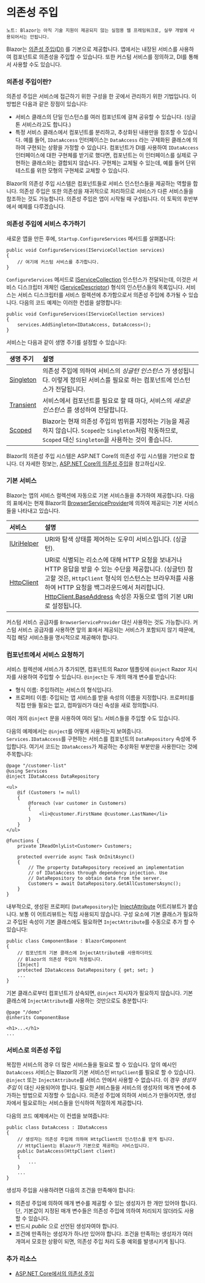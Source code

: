 # 의존성 주입

`노트: Blazor는 아직 기술 지원이 제공되지 않는 실험용 웹 프레임워크로, 실무 개발에 사용되어서는 안됩니다.`

Blazor는 [의존성 주입\(DI\)](https://docs.microsoft.com/aspnet/core/fundamentals/dependency-injection) 를 기본으로 제공합니다. 앱에서는 내장된 서비스를 사용하여 컴포넌트로 의존성을 주입할 수 있습니다. 또한 커스텀 서비스를 정의하고, DI를 통해서 사용할 수도 있습니다.

### 의존성 주입이란? <a id="what-is-dependency-injection"></a>

의존성 주입은 서비스에 접근하기 위한 구성을 한 곳에서 관리하기 위한 기법입니다. 이 방법은 다음과 같은 장점이 있습니다:

* 서비스 클래스의 단일 인스턴스를 여러 컴포넌트에 걸쳐 공유할 수 있습니다. \(싱글톤 서비스라고도 합니다.\)
* 특정 서비스 클래스에서 컴포넌트를 분리하고, 추상화된 내용만을 참조할 수 있습니다. 예를 들어, `IDataAccess` 인터페이스는 `DataAccess` 라는 구체화된 클래스에 의하여 구현되는 상황을 가정할 수 있습니다. 컴포넌트가 DI를 사용하여 `IDataAccess` 인터페이스에 대한 구현체를 받기로 했다면, 컴포넌트는 이 인터페이스를 실제로 구현하는 클래스와는 결합되지 않습니다. 구현체는 교체될 수 있는데, 예를 들어 단위 테스트를 위한 모형의 구현체로 교체할 수 있습니다.

Blazor의 의존성 주입 시스템은 컴포넌트들로 서비스 인스턴스들을 제공하는 역할을 합니다. 의존성 주입은 또한 의존성을 재귀적으로 처리하므로 서비스가 다른 서비스들을 참조하는 것도 가능합니다. 의존성 주입은 앱이 시작될 때 구성됩니다. 이 토픽의 후반부에서 예제를 다루겠습니다.

### 의존성 주입에 서비스 추가하기 <a id="add-services-to-di"></a>

새로운 앱을 만든 후에, `Startup.ConfigureServices` 메서드를 살펴봅니다:

```text
public void ConfigureServices(IServiceCollection services)
{
    // 여기에 커스텀 서비스를 추가합니다.
}
```

`ConfigureServices` 메서드로 [IServiceCollection](https://docs.microsoft.com/dotnet/api/microsoft.extensions.dependencyinjection.iservicecollection) 인스턴스가 전달되는데, 이것은 서비스 디스크립터 개체인 \([ServiceDescriptor](https://docs.microsoft.com/dotnet/api/microsoft.extensions.dependencyinjection.servicedescriptor)\) 형식의 인스턴스들의 목록입니다. 서비스는 서비스 디스크립터를 서비스 컬렉션에 추가함으로서 의존성 주입에 추가될 수 있습니다. 다음의 코드 예제는 이러한 컨셉을 설명합니다:

```text
public void ConfigureServices(IServiceCollection services)
{
    services.AddSingleton<IDataAccess, DataAccess>();
}
```

서비스는 다음과 같이 생명 주기를 설정할 수 있습니다:

| 생명 주기 | 설명 |
| :--- | :--- |
| [Singleton](https://docs.microsoft.com/dotnet/api/microsoft.extensions.dependencyinjection.servicedescriptor.singleton#Microsoft_Extensions_DependencyInjection_ServiceDescriptor_Singleton__1_System_Func_System_IServiceProvider___0__) | 의존성 주입에 의하여 서비스의 _싱글턴 인스턴스_ 가 생성됩니다. 이렇게 정의된 서비스를 필요로 하는 컴포넌트에 인스턴스가 전달됩니다. |
| [Transient](https://docs.microsoft.com/dotnet/api/microsoft.extensions.dependencyinjection.servicedescriptor.transient) | 서비스에서 컴포넌트를 필요로 할 때 마다, 서비스의 _새로운 인스턴스_ 를 생성하여 전달합니다. |
| [Scoped](https://docs.microsoft.com/dotnet/api/microsoft.extensions.dependencyinjection.servicedescriptor.scoped) | Blazor는 현재 의존성 주입의 범위를 지정하는 기능을 제공하지 않습니다. `Scoped`는 `Singleton`처럼 작동하므로, `Scoped` 대신 `Singleton`을 사용하는 것이 좋습니다. |

Blazor의 의존성 주입 시스템은 ASP.NET Core의 의존성 주입 시스템을 기반으로 합니다. 더 자세한 정보는, [ASP.NET Core의 의존성 주입](https://docs.microsoft.com/aspnet/core/fundamentals/dependency-injection)을 참고하십시오.

### 기본 서비스 <a id="default-services"></a>

Blazor는 앱의 서비스 컬렉션에 자동으로 기본 서비스들을 추가하여 제공합니다. 다음의 표에서는 현재 Blazor의 [BrowserServiceProvider](https://blazor.net/api/Microsoft.AspNetCore.Blazor.Browser.Services.BrowserServiceProvider.html)에 의하여 제공되는 기본 서비스들을 나타내고 있습니다.

| 서비스 | 설명 |
| :--- | :--- |
| [IUriHelper](https://blazor.net/api/Microsoft.AspNetCore.Blazor.Services.IUriHelper.html) | URI와 탐색 상태를 제어하는 도우미 서비스입니다. \(싱글턴\). |
| [HttpClient](https://docs.microsoft.com/dotnet/api/system.net.http.httpclient) | URI로 식별되는 리소스에 대해 HTTP 요청을 보내거나 HTTP 응답을 받을 수 있는 수단을 제공합니다. \(싱글턴\) 참고할 것은, `HttpClient` 형식의 인스턴스는 브라우저를 사용하여 HTTP 요청을 백그라운드에서 처리합니다. [HttpClient.BaseAddress](https://docs.microsoft.com/dotnet/api/system.net.http.httpclient.baseaddress) 속성은 자동으로 앱의 기본 URI로 설정됩니다. |

커스텀 서비스 공급자를 `BrowserServiceProvider` 대신 사용하는 것도 가능합니다. 커스텀 서비스 공급자를 사용하면 앞의 표에서 제공되는 서비스가 포함되지 않기 때문에, 직접 해당 서비스들을 명시적으로 제공해야 합니다.

### 컴포넌트에서 서비스 요청하기 <a id="request-a-service-in-a-component"></a>

서비스 컬렉션에 서비스가 추가되면, 컴포넌트의 Razor 템플릿에 `@inject` Razor 지시자를 사용하여 주입할 수 있습니다. `@inject`는 두 개의 매개 변수를 받습니다:

* 형식 이름: 주입하려는 서비스의 형식입니다.
* 프로퍼티 이름: 주입되는 앱 서비스를 받을 속성의 이름을 지정합니다. 프로퍼티를 직접 만들 필요는 없고, 컴파일러가 대신 속성을 새로 정의합니다.

여러 개의 `@inject` 문을 사용하여 여러 달느 서비스들을 주입할 수도 있습니다.

다음의 예제에서는 `@inject`를 어떻게 사용하는지 보여줍니다. `Services.IDataAccess`를 구현하는 서비스를 컴포넌트의 `DataRepository` 속성에 주입합니다. 여기서 코드는 `IDataAccess`가 제공하는 추상화된 부분만을 사용한다는 것에 주목합니다:

```text
@page "/customer-list"
@using Services
@inject IDataAccess DataRepository

<ul>
    @if (Customers != null)
    {
        @foreach (var customer in Customers)
        {
            <li>@customer.FirstName @customer.LastName</li>
        }
    }
</ul>

@functions {
    private IReadOnlyList<Customer> Customers;

    protected override async Task OnInitAsync()
    {
        // The property DataRepository received an implementation
        // of IDataAccess through dependency injection. Use 
        // DataRepository to obtain data from the server.
        Customers = await DataRepository.GetAllCustomersAsync();
    }
}
```

내부적으로, 생성된 프로퍼티 \(`DataRepository`\)는 [InjectAttribute](https://blazor.net/api/Microsoft.AspNetCore.Blazor.Components.InjectAttribute.html) 어트리뷰트가 붙습니다. 보통 이 어트리뷰트는 직접 사용되지 않습니다. 구성 요소에 기본 클래스가 필요하고 주입된 속성이 기본 클래스에도 필요하면 `InjectAttribute`를 수동으로 추가 할 수 있습니다:

```text
public class ComponentBase : BlazorComponent
{
    // 컴포넌트의 기본 클래스에 InjectAttribute를 사용하더라도
    // Blazor의 의존성 주입이 적용됩니다.
    [Inject]
    protected IDataAccess DataRepository { get; set; }
    ...
}
```

기본 클래스로부터 컴포넌트가 상속되면, `@inject` 지시자가 필요하지 않습니다. 기본 클래스에 `InjectAttribute`를 사용하는 것만으로도 충분합니다:

```text
@page "/demo"
@inherits ComponentBase

<h1>...</h1>
...
```

### 서비스로 의존성 주입 <a id="dependency-injection-in-services"></a>

복잡한 서비스의 경우 더 많은 서비스들을 필요로 할 수 있습니다. 앞의 예시인 `DataAccess` 서비스는 Blazor의 기본 서비스인 `HttpClient`를 필요로 할 수 있습니다. `@inject` 또는 `InjectAttribute`를 서비스 안에서 사용할 수 없습니다. 이 경우 _생성자 주입_ 이 대신 사용되어야 합니다. 필요한 서비스들을 서비스의 생성자의 매개 변수에 추가하는 방법으로 지정할 수 있습니다. 의존성 주입에 의하여 서비스가 만들어지면, 생성자에서 필요로하는 서비스들을 인식하여 적절하게 제공합니다.

다음의 코드 예제에서는 이 컨셉을 보여줍니다:

```text
public class DataAccess : IDataAccess
{
    // 생성자는 의존성 주입에 의하여 HttpClient의 인스턴스를 받게 됩니다.
    // HttpClient는 Blazor가 기본으로 제공하는 서비스입니다.
    public DataAccess(HttpClient client)
    {
        ...
    }
    ...
}
```

생성자 주입을 사용하려면 다음의 조건을 만족해야 합니다:

* 의존성 주입에 의하여 매개 변수를 제공할 수 있는 생성자가 한 개만 있어야 합니다. 단, 기본값이 지정된 매개 변수들은 의존성 주입에 의하여 처리되지 않더라도 사용할 수 있습니다.
* 반드시 _public_ 으로 선언된 생성자여야 합니다.
* 조건에 만족하는 생성자가 하나만 있어야 합니다. 조건을 만족하는 생성자가 여러 개여서 모호한 상황이 되면, 의존성 주입 처리 도중 예외를 발생시키게 됩니다.

### 추가 리소스 <a id="additional-resources"></a>

* [ASP.NET Core에서의 의존성 주입](https://docs.microsoft.com/aspnet/core/fundamentals/dependency-injection)

